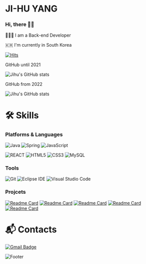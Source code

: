 # JI-HU YANG 

### Hi, there 👋🏻
👩🏻‍💻 I am a Back-end Developer

🇰🇷 I'm currently in South Korea

[![Hits](https://hits.seeyoufarm.com/api/count/incr/badge.svg?url=https%3A%2F%2Fgithub.com%2Fzihooy%2Fhit-counter&count_bg=%23AD8AD7&title_bg=%235173C4&icon=smugmug.svg&icon_color=%23E7E7E7&title=hits&edge_flat=false)](https://hits.seeyoufarm.com)

GitHub until 2021

![Jihu's GitHub stats](https://github-readme-stats.vercel.app/api?username=JihuYang&show_icons=true&theme=dracula)

GitHub from 2022

![Jihu's GitHub stats](https://github-readme-stats.vercel.app/api?username=zihooy&show_icons=true&theme=dracula)



# 🛠 Skills
### Platforms & Languages
![Java](https://img.shields.io/badge/Java-007396.svg?&style=for-the-badge&logo=JAVA&logoColor=white)
![Spring](https://img.shields.io/badge/Spring-6DB33F.svg?&style=for-the-badge&logo=Spring&logoColor=white)
![JavaScript](https://img.shields.io/badge/JavaScript-F7DF1E.svg?&style=for-the-badge&logo=JavaScript&logoColor=white)

![REACT](https://img.shields.io/badge/REACT-00d8ff.svg?&style=for-the-badge&logo=REACT&logoColor=white)
![HTML5](https://img.shields.io/badge/HTML5-E34F26.svg?&style=for-the-badge&logo=HTML5&logoColor=white)
![CSS3](https://img.shields.io/badge/CSS3-1572B6.svg?&style=for-the-badge&logo=CSS3&logoColor=white)
![MySQL](https://img.shields.io/badge/MySQL-4479A1.svg?&style=for-the-badge&logo=MySQL&logoColor=white)

### Tools
![Git](https://img.shields.io/badge/Git-F05032.svg?&style=for-the-badge&logo=Git&logoColor=white)
![Eclipse IDE](https://img.shields.io/badge/Eclipse%20IDE-2C2255.svg?&style=for-the-badge&logo=Eclipse%20IDE&logoColor=white)
![Visual Studio Code](https://img.shields.io/badge/Visual%20Studio%20Code-007ACC.svg?&style=for-the-badge&logo=Visual%20Studio%20Code&logoColor=white)

### Projcets
[![Readme Card](https://github-readme-stats.vercel.app/api/pin/?username=YeeunJ&repo=COTO)](https://github.com/YeeunJ/COTO)
[![Readme Card](https://github-readme-stats.vercel.app/api/pin/?username=JihuYang&repo=HGU_CU)](https://github.com/JihuYang/HGU_CU)
[![Readme Card](https://github-readme-stats.vercel.app/api/pin/?username=JihuYang&repo=MBTI-Project)](https://github.com/JihuYang/MBTI-Project)
[![Readme Card](https://github-readme-stats.vercel.app/api/pin/?username=Yedindin&repo=ElectricCar)](https://github.com/Yedindin/ElectricCar)
[![Readme Card](https://github-readme-stats.vercel.app/api/pin/?username=gomster96&repo=LearnTube)](https://github.com/gomster96/LearnTube)

# :mailbox_with_mail: Contacts
[![Gmail Badge](https://img.shields.io/badge/Gmail-d14836?style=flat-square&logo=Gmail&logoColor=white&link=mailto:zihooy139@gmail.com)](mailto:kimsh1691@gmail.com)

![Footer](https://capsule-render.vercel.app/api?type=waving&color=auto&height=200&section=footer)

